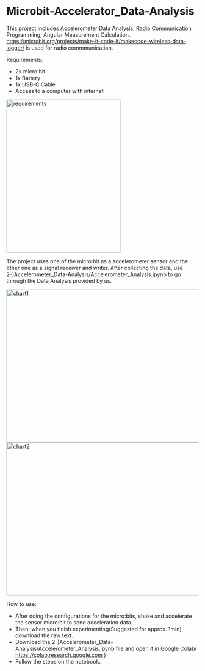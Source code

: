 # Microbit-Accelerator_Data-Analysis

This project includes Accelerometer Data Analysis, Radio Communication Programming, Angular Measurement Calculation. 
https://microbit.org/projects/make-it-code-it/makecode-wireless-data-logger/ is used for radio commmunication.

Requirements:
* 2x micro:bit 
* 1x Battery 
* 1x USB-C Cable
* Access to a computer with internet

<img src="https://github.com/user-attachments/assets/5a5624f5-abb8-4e74-9924-46ebc63a4fbe" alt="requirements" width="300" height="400">

The project uses one of the micro:bit as a accelerometer sensor and the other one as a signal receiver and writer. After collecting the data, use 2-)Accelerometer_Data-Analysis/Accelerometer_Analysis.ipynb to go through the Data Analysis provided by us.

<img src="https://github.com/user-attachments/assets/e1fc3fcd-e91a-4682-9fb5-a52ca20a10be" alt="chart1" width="600" height="400">

<img src="https://github.com/user-attachments/assets/71400d98-1564-46f6-b220-0fca94af859e" alt="chart2" width="600" height="400">

How to use: 
* After doing the configurations for the micro:bits, shake and accelerate the sensor micro:bit to send acceleration data.
* Then, when you finish experimenting(Suggested for approx. 1min), download the raw text.
* Download the 2-)Accelerometer_Data-Analysis/Accelerometer_Analysis.ipynb file and open it in Google Colab( https://colab.research.google.com )
* Follow the steps on the notebook.
